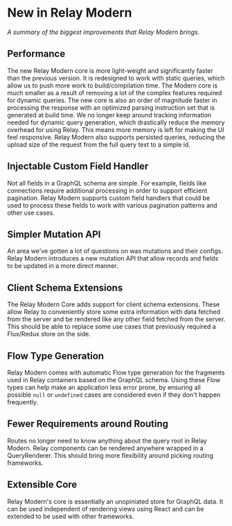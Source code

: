 # New in Relay Modern

*A summary of the biggest improvements that Relay Modern brings.*

## Performance

The new Relay Modern core is more light-weight and significantly faster than the previous version. It is redesigned to work with static queries, which allow us to push more work to build/compilation time. The Modern core is much smaller as a result of removing a lot of the complex features required for dynamic queries. The new core is also an order of magnitude faster in processing the response with an optimized parsing instruction set that is generated at build time. We no longer keep around tracking information needed for dynamic query generation, which drastically reduce the memory overhead for using Relay. This means more memory is left for making the UI feel responsive. Relay Modern also supports persisted queries, reducing the upload size of the request from the full query text to a simple id.

## Injectable Custom Field Handler

Not all fields in a GraphQL schema are simple. For example, fields like connections require additional processing in order to support efficient pagination. Relay Modern supports custom field handlers that could be used to process these fields to work with various pagination patterns and other use cases.

## Simpler Mutation API

An area we've gotten a lot of questions on was mutations and their configs. Relay Modern introduces a new mutation API that allow records and fields to be updated in a more direct manner.

## Client Schema Extensions

The Relay Modern Core adds support for client schema extensions. These allow Relay to conveniently store some extra information with data fetched from the server and be rendered like any other field fetched from the server. This should be able to replace some use cases that previously required a Flux/Redux store on the side.

## Flow Type Generation

Relay Modern comes with automatic Flow type generation for the fragments used in Relay containers based on the GraphQL schema. Using these Flow types can help make an application less error prone, by ensuring all possible `null` or `undefined` cases are considered even if they don't happen frequently.

## Fewer Requirements around Routing

Routes no longer need to know anything about the query root in Relay Modern. Relay components can be rendered anywhere wrapped in a QueryRenderer. This should bring more flexibility around picking routing frameworks.

## Extensible Core

Relay Modern's core is essentially an unopiniated store for GraphQL data. It can be used independent of rendering views using React and can be extended to be used with other frameworks.
